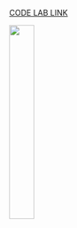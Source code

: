 [CODE LAB LINK](https://developer.android.com/codelabs/basic-android-kotlin-compose-business-card?continue=https%3A%2F%2Fdeveloper.android.com%2Fcourses%2Fpathways%2Fandroid-basics-compose-unit-1-pathway-3%23codelab-https%3A%2F%2Fdeveloper.android.com%2Fcodelabs%2Fbasic-android-kotlin-compose-business-card#0)

<img src = "https://user-images.githubusercontent.com/79093830/201119144-d79e38e6-4bf9-4807-8eb9-e27ee4efea66.PNG" width="30%" height="30%">


